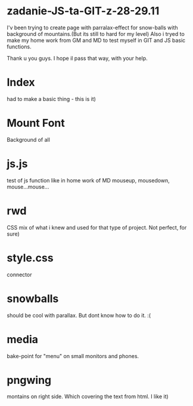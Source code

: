 # zadanie-JS-ta-GIT-z-28-29.11

I'v been trying to create page with parralax-effect for snow-balls with background of mountains.(But its still to hard for my level)
Also i tryed to make my home work from GM and MD to test myself in GIT and JS basic functions.

Thank u you guys. I hope il pass that way, with your help.

# Index
had to make a basic thing - this is it)

# Mount Font
Background of all

# js.js
test of js function like in home work of MD 
mouseup, mousedown, mouse...mouse...

# rwd
CSS mix of what i knew and used for that type of project. Not perfect, for sure)

# style.css
connector

# snowballs
should be cool with parallax. But dont know how to do it. :(

# media
bake-point for "menu" on small monitors and phones.

# pngwing
montains on right side. Which covering the text from html. I like it)








